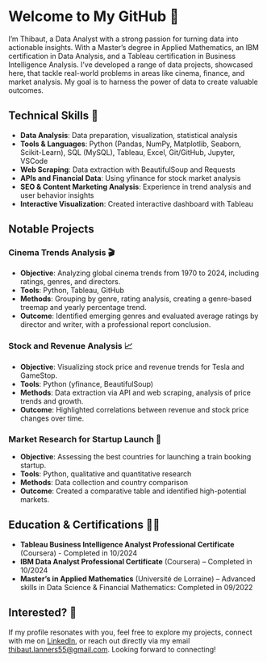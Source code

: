 # Welcome to My GitHub 👋
I’m Thibaut, a Data Analyst with a strong passion for turning data into actionable insights. With a Master’s degree in Applied Mathematics, an IBM certification in Data Analysis, and a Tableau certification in Business Intelligence Analysis. I’ve developed a range of data projects, showcased here, that tackle real-world problems in areas like cinema, finance, and market analysis. My goal is to harness the power of data to create valuable outcomes.

## Technical Skills 🔧
- **Data Analysis**: Data preparation, visualization, statistical analysis 
- **Tools & Languages**: Python (Pandas, NumPy, Matplotlib, Seaborn, Scikit-Learn), SQL (MySQL), Tableau, Excel, Git/GitHub, Jupyter, VSCode
- **Web Scraping**: Data extraction with BeautifulSoup and Requests
- **APIs and Financial Data**: Using yfinance for stock market analysis
- **SEO & Content Marketing Analysis**: Experience in trend analysis and user behavior insights
- **Interactive Visualization**: Created interactive dashboard with Tableau

## Notable Projects 
### Cinema Trends Analysis 🎬
- **Objective**: Analyzing global cinema trends from 1970 to 2024, including ratings, genres, and directors.
- **Tools**: Python, Tableau, GitHub
- **Methods**: Grouping by genre, rating analysis, creating a genre-based treemap and yearly percentage trend.
- **Outcome**: Identified emerging genres and evaluated average ratings by director and writer, with a professional report conclusion.

### Stock and Revenue Analysis 📈
- **Objective**: Visualizing stock price and revenue trends for Tesla and GameStop.
- **Tools**: Python (yfinance, BeautifulSoup)
- **Methods**: Data extraction via API and web scraping, analysis of price trends and growth.
- **Outcome**: Highlighted correlations between revenue and stock price changes over time.

### Market Research for Startup Launch 🚄
- **Objective**: Assessing the best countries for launching a train booking startup.
- **Tools**: Python, qualitative and quantitative research
- **Methods**: Data collection and country comparison
- **Outcome**: Created a comparative table and identified high-potential markets.

## Education & Certifications 🧑‍🎓
- **Tableau Business Intelligence Analyst Professional Certificate** (Coursera) - Completed in 10/2024
- **IBM Data Analyst Professional Certificate** (Coursera) – Completed in 10/2024
- **Master’s in Applied Mathematics** (Université de Lorraine) – Advanced skills in Data Science & Financial Mathematics: Completed in 09/2022

## Interested? 🤝
If my profile resonates with you, feel free to explore my projects, connect with me on [LinkedIn](https://www.linkedin.com/in/thibaut-lanners/), or reach out directly via my email thibaut.lanners55@gmail.com. Looking forward to connecting!
